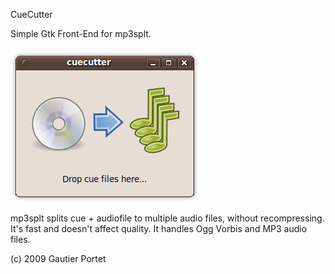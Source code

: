 CueCutter

Simple Gtk Front-End for mp3splt.

![Screenshot](cuecutter-screenshot.png)


mp3splt splits cue + audiofile to multiple audio files, without recompressing.
It's fast and doesn't affect quality. It handles Ogg Vorbis and MP3 audio files.

(c) 2009 Gautier Portet <kassoulet gmail com>
